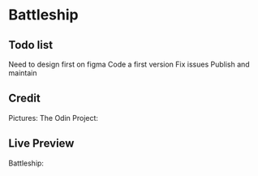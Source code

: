 # Battleship

## Todo list
Need to design first on figma
Code a first version
Fix issues
Publish and maintain
## Credit
Pictures:
The Odin Project:
## Live Preview
Battleship: 
